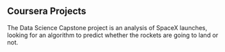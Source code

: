 ## Coursera Projects

The Data Science Capstone project is an analysis of SpaceX launches, looking for an algorithm to predict whether the rockets are going to land or not.
